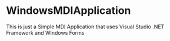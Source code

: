 # WindowsMDIApplication
This is just a Simple MDI Application that uses Visual Studio .NET Framework and Windows Forms
